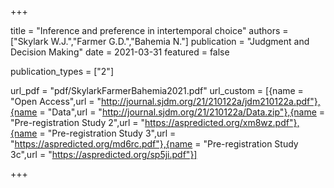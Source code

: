 +++

title = "Inference and preference in intertemporal choice"
authors = ["Skylark W.J.","Farmer G.D.","Bahemia N."]
publication = "Judgment and Decision Making"
date = 2021-03-31
featured = false

publication_types = ["2"]

url_pdf = "pdf/SkylarkFarmerBahemia2021.pdf"
url_custom = [{name = "Open Access",url = "http://journal.sjdm.org/21/210122a/jdm210122a.pdf"},{name = "Data",url = "http://journal.sjdm.org/21/210122a/Data.zip"},{name = "Pre-registration Study 2",url = "https://aspredicted.org/xm8wz.pdf"},{name = "Pre-registration Study 3",url = "https://aspredicted.org/md6rc.pdf"},{name = "Pre-registration Study 3c",url = "https://aspredicted.org/sp5ji.pdf"}]

+++
